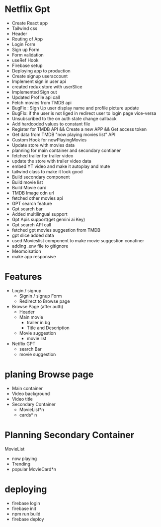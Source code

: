 # Netflix Gpt

- Create React app
- Tailwind css
- Header
- Routing of App
- Login Form
- Sign up Form
- Form validation
- useRef Hook
- Firebase setup
- Deploying app to production
- Create signup useraccount
- Implement sign in user api
- created redux store with userSlice
- Implemented Sign out
- Updated Profile api call
- Fetch movies from TMDB api
- BugFix : Sign Up user display name and profile picture update
- BugFIx: if the user is not liged in redirect user to login page vice-versa
- Unsubscribed to the on auth state change callback
- Add hardcoded values to constant file
- Register for TMDB API && Create a new APP && Get access token
- Get data from TMDB "now playing movies list" API
- Custom Hook for nowPlayingMovies
- Update store with movies data
- planning for main container and secondary contianer
- fetched trailer for trailer video
- update the store with trailer video data
- embed YT video and make it autoplay and mute
- tailwind class to make it look good
- Build secondary component
- Build movie list
- Build Movie card
- TMDB Image cdn url
- fetched other movies api
- GPT search feature
- Gpt search bar
- Added multilingual support
- Gpt Apis support(get gemini ai Key)
- Gpt search API call
- fetched gpt movies suggestion from TMDB
- gpt slice added data 
- used Movieslist component to make movie suggestion conatiner
- adding .env file to gitignore
- Meomoisation
- make app responsive

# Features

- Login / signup
  - Signin / signup Form
  - Redirect to Browse page
- Browse Page (after auth)
  - Header
  - Main movie
    - trailer in bg
    - Title and Description
  - Movie suggestion
    - movie list
- Netflix GPT
  - search Bar
  - movie suggestion

# planing Browse page

- Main container
- Video background
- Video title
- Secondary Container
  - MovieList\*n
  - cards\* n

# Planning Secondary Container

MovieList

- now playing
- Trending
- popular
  MovieCard\*n

# deploying
- firebase login
- firebase init
- npm run build
- firebase deploy
